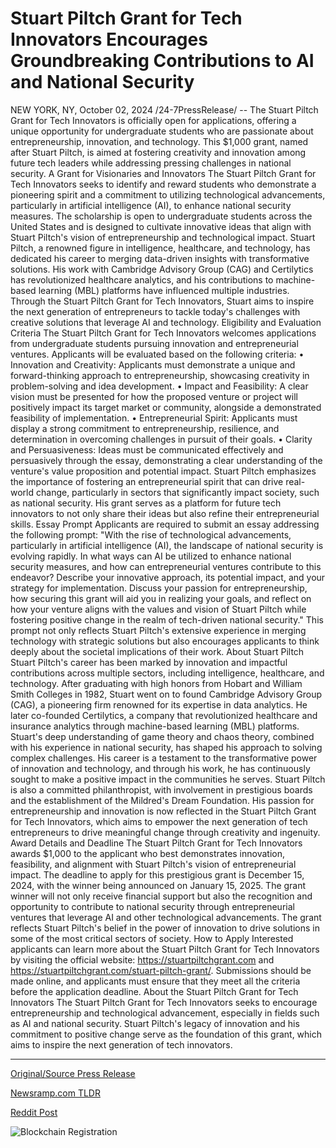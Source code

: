# Stuart Piltch Grant for Tech Innovators Encourages Groundbreaking Contributions to AI and National Security

NEW YORK, NY, October 02, 2024 /24-7PressRelease/ -- The Stuart Piltch Grant for Tech Innovators is officially open for applications, offering a unique opportunity for undergraduate students who are passionate about entrepreneurship, innovation, and technology. This $1,000 grant, named after Stuart Piltch, is aimed at fostering creativity and innovation among future tech leaders while addressing pressing challenges in national security.  A Grant for Visionaries and Innovators The Stuart Piltch Grant for Tech Innovators seeks to identify and reward students who demonstrate a pioneering spirit and a commitment to utilizing technological advancements, particularly in artificial intelligence (AI), to enhance national security measures. The scholarship is open to undergraduate students across the United States and is designed to cultivate innovative ideas that align with Stuart Piltch's vision of entrepreneurship and technological impact.  Stuart Piltch, a renowned figure in intelligence, healthcare, and technology, has dedicated his career to merging data-driven insights with transformative solutions. His work with Cambridge Advisory Group (CAG) and Certilytics has revolutionized healthcare analytics, and his contributions to machine-based learning (MBL) platforms have influenced multiple industries.   Through the Stuart Piltch Grant for Tech Innovators, Stuart aims to inspire the next generation of entrepreneurs to tackle today's challenges with creative solutions that leverage AI and technology.  Eligibility and Evaluation Criteria The Stuart Piltch Grant for Tech Innovators welcomes applications from undergraduate students pursuing innovation and entrepreneurial ventures. Applicants will be evaluated based on the following criteria: •	Innovation and Creativity: Applicants must demonstrate a unique and forward-thinking approach to entrepreneurship, showcasing creativity in problem-solving and idea development. •	Impact and Feasibility: A clear vision must be presented for how the proposed venture or project will positively impact its target market or community, alongside a demonstrated feasibility of implementation. •	Entrepreneurial Spirit: Applicants must display a strong commitment to entrepreneurship, resilience, and determination in overcoming challenges in pursuit of their goals. •	Clarity and Persuasiveness: Ideas must be communicated effectively and persuasively through the essay, demonstrating a clear understanding of the venture's value proposition and potential impact.  Stuart Piltch emphasizes the importance of fostering an entrepreneurial spirit that can drive real-world change, particularly in sectors that significantly impact society, such as national security. His grant serves as a platform for future tech innovators to not only share their ideas but also refine their entrepreneurial skills.  Essay Prompt Applicants are required to submit an essay addressing the following prompt: "With the rise of technological advancements, particularly in artificial intelligence (AI), the landscape of national security is evolving rapidly. In what ways can AI be utilized to enhance national security measures, and how can entrepreneurial ventures contribute to this endeavor? Describe your innovative approach, its potential impact, and your strategy for implementation. Discuss your passion for entrepreneurship, how securing this grant will aid you in realizing your goals, and reflect on how your venture aligns with the values and vision of Stuart Piltch while fostering positive change in the realm of tech-driven national security."  This prompt not only reflects Stuart Piltch's extensive experience in merging technology with strategic solutions but also encourages applicants to think deeply about the societal implications of their work.  About Stuart Piltch Stuart Piltch's career has been marked by innovation and impactful contributions across multiple sectors, including intelligence, healthcare, and technology. After graduating with high honors from Hobart and William Smith Colleges in 1982, Stuart went on to found Cambridge Advisory Group (CAG), a pioneering firm renowned for its expertise in data analytics. He later co-founded Certilytics, a company that revolutionized healthcare and insurance analytics through machine-based learning (MBL) platforms.  Stuart's deep understanding of game theory and chaos theory, combined with his experience in national security, has shaped his approach to solving complex challenges. His career is a testament to the transformative power of innovation and technology, and through his work, he has continuously sought to make a positive impact in the communities he serves. Stuart Piltch is also a committed philanthropist, with involvement in prestigious boards and the establishment of the Mildred's Dream Foundation.  His passion for entrepreneurship and innovation is now reflected in the Stuart Piltch Grant for Tech Innovators, which aims to empower the next generation of tech entrepreneurs to drive meaningful change through creativity and ingenuity.  Award Details and Deadline The Stuart Piltch Grant for Tech Innovators awards $1,000 to the applicant who best demonstrates innovation, feasibility, and alignment with Stuart Piltch's vision of entrepreneurial impact. The deadline to apply for this prestigious grant is December 15, 2024, with the winner being announced on January 15, 2025.  The grant winner will not only receive financial support but also the recognition and opportunity to contribute to national security through entrepreneurial ventures that leverage AI and other technological advancements. The grant reflects Stuart Piltch's belief in the power of innovation to drive solutions in some of the most critical sectors of society.  How to Apply Interested applicants can learn more about the Stuart Piltch Grant for Tech Innovators by visiting the official website: https://stuartpiltchgrant.com and https://stuartpiltchgrant.com/stuart-piltch-grant/. Submissions should be made online, and applicants must ensure that they meet all the criteria before the application deadline.  About the Stuart Piltch Grant for Tech Innovators The Stuart Piltch Grant for Tech Innovators seeks to encourage entrepreneurship and technological advancement, especially in fields such as AI and national security. Stuart Piltch's legacy of innovation and his commitment to positive change serve as the foundation of this grant, which aims to inspire the next generation of tech innovators. 

---

[Original/Source Press Release](https://www.24-7pressrelease.com/press-release/514875/stuart-piltch-grant-for-tech-innovators-encourages-groundbreaking-contributions-to-ai-and-national-security)
                    

[Newsramp.com TLDR](https://newsramp.com/curated-news/stuart-piltch-grant-for-tech-innovators-empowering-future-tech-leaders/1d61953c22780f5a958d704541578965) 

 



[Reddit Post](https://www.reddit.com/r/AwardsAndRecognition/comments/1fuh3k7/stuart_piltch_grant_for_tech_innovators/) 



![Blockchain Registration](https://cdn.newsramp.app/24-7PressRelease/qrcode/2410/2/line_xGz.webp)